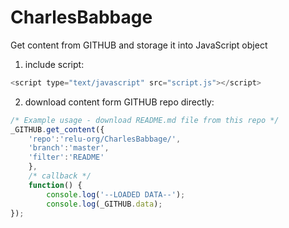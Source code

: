 # CharlesBabbage

Get content from GITHUB and storage it into JavaScript object

1. include script:
```javascript
<script type="text/javascript" src="script.js"></script>
```

2. download content form GITHUB repo directly:
```javascript
/* Example usage - download README.md file from this repo */
_GITHUB.get_content({
	'repo':'relu-org/CharlesBabbage/',
	'branch':'master',
	'filter':'README'
	},
	/* callback */
	function() {
		console.log('--LOADED DATA--');
		console.log(_GITHUB.data);
});
```
